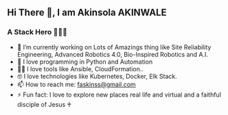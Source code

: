 ## Hi There 👋, I am Akinsola AKINWALE

### A Stack Hero 🦸🏿‍♂️

- 🔭 I’m currently working on Lots of Amazings thing like Site Reliability Engineering, Advanced Robotics 4.0, Bio-Inspired Robotics and A.I.
- 🥰 I love programming in Python and Automation
- 👍🏿 I love tools like Ansible, CloudFormation..
- 🤓 I love technologies like Kubernetes, Docker, Elk Stack.
- 📫 How to reach me: faskinss@gmail.com
- ⚡ Fun fact: I love to explore new places real life and virtual and a faithful disciple of Jesus ♰
